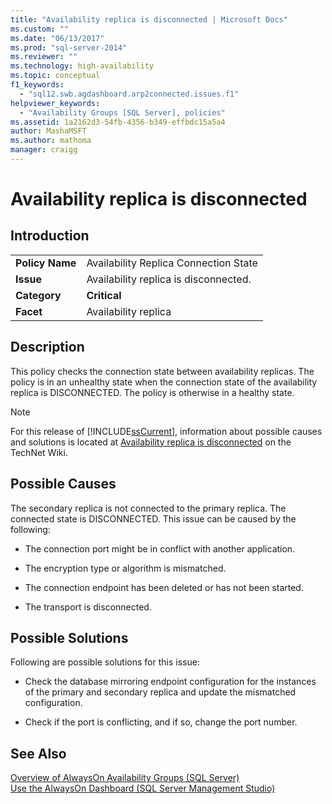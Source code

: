 ```yaml
---
title: "Availability replica is disconnected | Microsoft Docs"
ms.custom: ""
ms.date: "06/13/2017"
ms.prod: "sql-server-2014"
ms.reviewer: ""
ms.technology: high-availability
ms.topic: conceptual
f1_keywords: 
  - "sql12.swb.agdashboard.arp2connected.issues.f1"
helpviewer_keywords: 
  - "Availability Groups [SQL Server], policies"
ms.assetid: 1a2162d3-54fb-4356-b349-effbdc15a5a4
author: MashaMSFT
ms.author: mathoma
manager: craigg
---
```

# Availability replica is disconnected
    
## Introduction  
  
|||  
|-|-|  
|**Policy Name**|Availability Replica Connection State|  
|**Issue**|Availability replica is disconnected.|  
|**Category**|**Critical**|  
|**Facet**|Availability replica|  
  
## Description  
 This policy checks the connection state between availability replicas. The policy is in an unhealthy state when the connection state of the availability replica is DISCONNECTED. The policy is otherwise in a healthy state.  
  
> [!NOTE]  
>  For this release of [!INCLUDE[ssCurrent](../../../includes/sscurrent-md.md)], information about possible causes and solutions is located at [Availability replica is disconnected](https://go.microsoft.com/fwlink/p/?LinkId=220857) on the TechNet Wiki.  
  
## Possible Causes  
 The secondary replica is not connected to the primary replica. The connected state is DISCONNECTED. This issue can be caused by the following:  
  
-   The connection port might be in conflict with another application.  
  
-   The encryption type or algorithm is mismatched.  
  
-   The connection endpoint has been deleted or has not been started.  
  
-   The transport is disconnected.  
  
## Possible Solutions  
 Following are possible solutions for this issue:  
  
-   Check the database mirroring endpoint configuration for the instances of the primary and secondary replica and update the mismatched configuration.  
  
-   Check if the port is conflicting, and if so, change the port number.  
  
## See Also  
 [Overview of AlwaysOn Availability Groups &#40;SQL Server&#41;](overview-of-always-on-availability-groups-sql-server.md)   
 [Use the AlwaysOn Dashboard &#40;SQL Server Management Studio&#41;](use-the-always-on-dashboard-sql-server-management-studio.md)  
  
  
